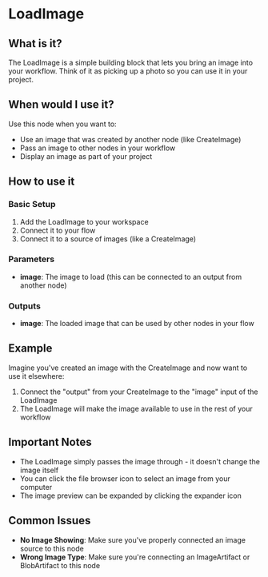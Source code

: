 # LoadImage

## What is it?

The LoadImage is a simple building block that lets you bring an image into your workflow. Think of it as picking up a photo so you can use it in your project.

## When would I use it?

Use this node when you want to:

- Use an image that was created by another node (like CreateImage)
- Pass an image to other nodes in your workflow
- Display an image as part of your project

## How to use it

### Basic Setup

1. Add the LoadImage to your workspace
1. Connect it to your flow
1. Connect it to a source of images (like a CreateImage)

### Parameters

- **image**: The image to load (this can be connected to an output from another node)

### Outputs

- **image**: The loaded image that can be used by other nodes in your flow

## Example

Imagine you've created an image with the CreateImage and now want to use it elsewhere:

1. Connect the "output" from your CreateImage to the "image" input of the LoadImage
1. The LoadImage will make the image available to use in the rest of your workflow

## Important Notes

- The LoadImage simply passes the image through - it doesn't change the image itself
- You can click the file browser icon to select an image from your computer
- The image preview can be expanded by clicking the expander icon

## Common Issues

- **No Image Showing**: Make sure you've properly connected an image source to this node
- **Wrong Image Type**: Make sure you're connecting an ImageArtifact or BlobArtifact to this node
